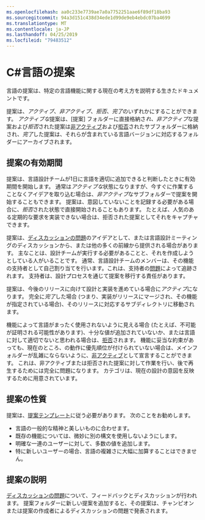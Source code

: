 ```yaml
---
ms.openlocfilehash: aa0c233e7739ae7a0a7752251aae6f89df18ba93
ms.sourcegitcommit: 94a3d151c438d34ede1d99de9eb4ebdc07ba4699
ms.translationtype: MT
ms.contentlocale: ja-JP
ms.lasthandoff: 04/25/2019
ms.locfileid: "79483512"
---
```

# <a name="c-language-proposals"></a>C#言語の提案

言語の提案は、特定の言語機能に関する現在の考え方を説明する生きたドキュメントです。

提案は、*アクティブ*、*非アクティブ*、*拒否*、*完了*のいずれかにすることができます。 *アクティブな*提案は、[提案] フォルダーに直接格納さ*れ、非アクティブ*な提案および*拒否*された提案は[非アクティブ](proposals/inactive)および[拒否](proposals/rejected)されたサブフォルダーに格納され、*完了*した提案は、それらが含まれている言語バージョンに対応するフォルダーにアーカイブされます。

## <a name="lifetime-of-a-proposal"></a>提案の有効期間

提案は、言語設計チームが1日に言語を適切に追加できると判断したときに有効期間を開始します。 通常は*アクティブな*状態になりますが、今すぐに作業することなくアイデアを取り込む場合は、*非アクティブ*なサブフォルダーで提案を開始することもできます。 提案は、意図していないことを記録する必要がある場合に、*拒否*された状態で直接開始されることもあります。 たとえば、人気のある定期的な要求を実装できない場合は、拒否された提案としてそれをキャプチャできます。

提案は、[ディスカッションの問題](https://github.com/dotnet/csharplang/labels/Discussion)のアイデアとして、または言語設計ミーティングのディスカッションから、または他の多くの前線から提供される場合があります。 主なことは、設計チームが実行する必要があることと、それを作成しようとしている人がいることです。 通常、言語設計チームのメンバーは、その機能の支持者として自己割り当てを行います。これは、支持者の[問題](https://github.com/dotnet/csharplang/labels/Proposal%20champion)によって追跡されます。 支持者は、設計プロセスを通じて提案を移行する責任があります。

提案は、今後のリリースに向けて設計と実装を進めている場合に*アクティブ*になります。 完全に*完了*した場合 (つまり、実装がリリースにマージされ、その機能が指定されている場合)、そのリリースに対応するサブディレクトリに移動されます。

機能によって言語がまったく使用されないように見える場合 (たとえば、不可能が証明される可能性があります)、十分な値が追加されていないか、または言語に対して適切でないと思われる場合は、[拒否](proposals/rejected)されます。 機能に妥当な約束があっても、現在のところ、の動作に優先順位が付けられていない場合は、メインフォルダーが乱雑にならないように、[非アクティブ](proposals/inactive)として宣言することができます。 これは、非アクティブまたは拒否された提案に対して作業を行い、後で再生するためには完全に問題になります。 カテゴリは、現在の設計の意図を反映するために用意されています。

## <a name="nature-of-a-proposal"></a>提案の性質

提案は、[提案テンプレート](proposal-template.md)に従う必要があります。 次のことをお勧めします。

- 言語の一般的な精神と美しいものに合わせます。
- 既存の機能については、微妙に別の構文を使用しないようにします。
- 明確な一連のユーザーに対して、多数の値を追加します。
- 特に新しいユーザーの場合、言語の複雑さに大幅に加算することはできません。  

## <a name="discussion-of-proposals"></a>提案の説明

[ディスカッションの問題](https://github.com/dotnet/csharplang/labels/Discussion)について、フィードバックとディスカッションが行われます。 提案フォルダーに新しい提案を追加すると、その提案は、チャンピオンまたは提案の作成者によるディスカッションの問題で発表されます。 

 